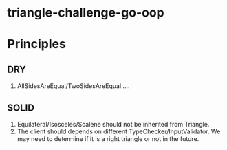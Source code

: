 # triangle-challenge-go-oop

# Principles
## DRY
1. AllSidesAreEqual/TwoSidesAreEqual ....
## SOLID
1. Equilateral/Isosceles/Scalene should not be inherited from Triangle.
2. The client should depends on different TypeChecker/InputValidator. We may need to determine if it is a right triangle or not in the future.